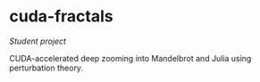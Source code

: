 # cuda-fractals

*Student project*

CUDA-accelerated deep zooming into Mandelbrot and Julia using perturbation theory.
